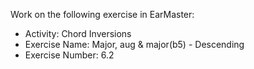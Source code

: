 Work on the following exercise in EarMaster:
- Activity: Chord Inversions
- Exercise Name: Major, aug & major(b5) - Descending
- Exercise Number: 6.2
